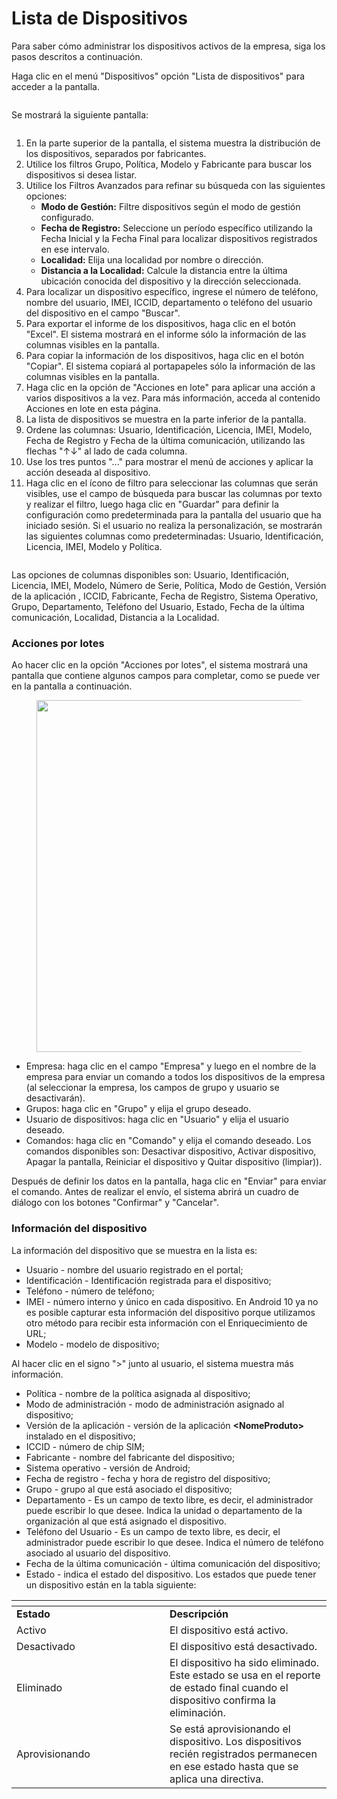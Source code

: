 # Lista de Dispositivos

Para saber cómo administrar los dispositivos activos de la empresa, siga los pasos descritos a continuación.

Haga clic en el menú "Dispositivos" opción "Lista de dispositivos" para acceder a la pantalla.

<figure><img src="../../../../.gitbook/assets/image.png" alt=""><figcaption></figcaption></figure>

Se mostrará la siguiente pantalla:

<figure><img src="../../../../.gitbook/assets/Captura de tela 2024-12-06 115036.png" alt=""><figcaption></figcaption></figure>

1. En la parte superior de la pantalla, el sistema muestra la distribución de los dispositivos, separados por fabricantes.
2. Utilice los filtros Grupo, Política, Modelo y Fabricante para buscar los dispositivos si desea listar.
3. Utilice los Filtros Avanzados para refinar su búsqueda con las siguientes opciones:
   * **Modo de Gestión:** Filtre dispositivos según el modo de gestión configurado.
   * **Fecha de Registro:** Seleccione un período específico utilizando la Fecha Inicial y la Fecha Final para localizar dispositivos registrados en ese intervalo.
   * **Localidad:** Elija una localidad por nombre o dirección.
   * **Distancia a la Localidad:** Calcule la distancia entre la última ubicación conocida del dispositivo y la dirección seleccionada.
4. Para localizar un dispositivo específico, ingrese el número de teléfono, nombre del usuario, IMEI, ICCID, departamento o teléfono del usuario del dispositivo en el campo "Buscar".
5. Para exportar el informe de los dispositivos, haga clic en el botón "Excel". El sistema mostrará en el informe sólo la información de las columnas visibles en la pantalla.
6. Para copiar la información de los dispositivos, haga clic en el botón "Copiar". El sistema copiará al portapapeles sólo la información de las columnas visibles en la pantalla.
7. Haga clic en la opción de "Acciones en lote" para aplicar una acción a varios dispositivos a la vez. Para más información, acceda al contenido Acciones en lote en esta página.
8. La lista de dispositivos se muestra en la parte inferior de la pantalla.&#x20;
9. Ordene las columnas: Usuario, Identificación, Licencia, IMEI, Modelo, Fecha de Registro y Fecha de la última comunicación, utilizando las flechas "↑↓" al lado de cada columna.
10. Use los tres puntos "..." para mostrar el menú de acciones y aplicar la acción deseada al dispositivo.
11. Haga clic en el ícono de filtro para seleccionar las columnas que serán visibles, use el campo de búsqueda para buscar las columnas por texto y realizar el filtro, luego haga clic en "Guardar" para definir la configuración como predeterminada para la pantalla del usuario que ha iniciado sesión. Si el usuario no realiza la personalización, se mostrarán las siguientes columnas como predeterminadas: Usuario, Identificación, Licencia, IMEI, Modelo y Política.

<figure><img src="../../../../.gitbook/assets/image (181).png" alt=""><figcaption></figcaption></figure>

Las opciones de columnas disponibles son: Usuario, Identificación, Licencia, IMEI, Modelo, Número de Serie, Política, Modo de Gestión, Versión de la aplicación , ICCID, Fabricante, Fecha de Registro, Sistema Operativo, Grupo, Departamento, Teléfono del Usuario, Estado, Fecha de la última comunicación, Localidad, Distancia a la Localidad.

### Acciones por lotes

Ao hacer clic en la opción "Acciones por lotes", el sistema mostrará una pantalla que contiene algunos campos para completar, como se puede ver en la pantalla a continuación.

<figure><img src="../../../../.gitbook/assets/image (122).png" alt="" width="563"><figcaption></figcaption></figure>

* Empresa: haga clic en el campo "Empresa" y luego en el nombre de la empresa para enviar un comando a todos los dispositivos de la empresa (al seleccionar la empresa, los campos de grupo y usuario se desactivarán).&#x20;
* Grupos: haga clic en "Grupo" y elija el grupo deseado.&#x20;
* Usuario de dispositivos: haga clic en "Usuario" y elija el usuario deseado.&#x20;
* Comandos: haga clic en "Comando" y elija el comando deseado. Los comandos disponibles son:  Desactivar dispositivo, Activar dispositivo, Apagar la pantalla, Reiniciar el dispositivo y Quitar dispositivo (limpiar)).

Después de definir los datos en la pantalla, haga clic en "Enviar" para enviar el comando. Antes de realizar el envío, el sistema abrirá un cuadro de diálogo con los botones "Confirmar" y "Cancelar".

### **Información del dispositivo**

La información del dispositivo que se muestra en la lista es:&#x20;

* Usuario - nombre del usuario registrado en el portal;&#x20;
* Identificación - Identificación registrada para el dispositivo;&#x20;
* Teléfono - número de teléfono;&#x20;
* IMEI - número interno y único en cada dispositivo. En Android 10 ya no es posible capturar esta información del dispositivo porque utilizamos otro método para recibir esta información con el Enriquecimiento de URL;&#x20;
* Modelo - modelo de dispositivo;&#x20;

Al hacer clic en el signo ">" junto al usuario, el sistema muestra más información.

* Política - nombre de la política asignada al dispositivo;&#x20;
* Modo de administración - modo de administración asignado al dispositivo;
* Versión de la aplicación - versión de la aplicación **\<NomeProduto>** instalado en el dispositivo;&#x20;
* ICCID - número de chip SIM;&#x20;
* Fabricante - nombre del fabricante del dispositivo;&#x20;
* Sistema operativo - versión de Android;&#x20;
* Fecha de registro - fecha y hora de registro del dispositivo;&#x20;
* Grupo - grupo al que está asociado el dispositivo;&#x20;
* Departamento - Es un campo de texto libre, es decir, el administrador puede escribir lo que desee. Indica la unidad o departamento de la organización al que está asignado el dispositivo.
* Teléfono del Usuario - Es un campo de texto libre, es decir, el administrador puede escribir lo que desee. Indica el número de teléfono asociado al usuario del dispositivo.
* Fecha de la última comunicación - última comunicación del dispositivo;&#x20;
* Estado - indica el estado del dispositivo. Los estados que puede tener un dispositivo están en la tabla siguiente:

<table data-header-hidden><thead><tr><th width="229"></th><th></th></tr></thead><tbody><tr><td><strong>Estado</strong></td><td><strong>Descripción</strong></td></tr><tr><td>Activo</td><td>El dispositivo está activo.</td></tr><tr><td>Desactivado</td><td>El dispositivo está desactivado.</td></tr><tr><td>Eliminado</td><td>El dispositivo ha sido eliminado. Este estado se usa en el reporte de estado final cuando el dispositivo confirma la eliminación.</td></tr><tr><td>Aprovisionando</td><td>Se está aprovisionando el dispositivo. Los dispositivos recién registrados permanecen en ese estado hasta que se aplica una directiva.</td></tr></tbody></table>
